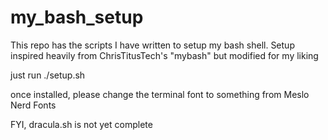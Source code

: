 # my_bash_setup
This  repo has the scripts I have written to setup my bash shell. Setup inspired heavily from ChrisTitusTech's "mybash" but modified for my liking

just run ./setup.sh

once installed, please change the terminal font to something from Meslo Nerd Fonts

FYI, dracula.sh is not yet complete
